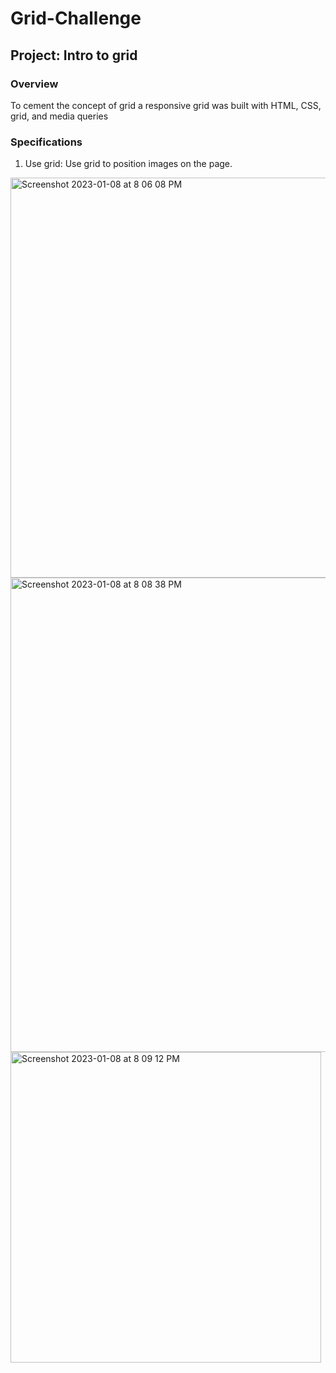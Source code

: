 # Grid-Challenge

## Project: Intro to grid

### Overview
To cement the concept of grid a responsive grid was built with HTML, CSS, grid, and media queries

### Specifications
1. Use grid: Use grid to position images on the page.

<img width="640" alt="Screenshot 2023-01-08 at 8 06 08 PM" src="https://user-images.githubusercontent.com/104322947/211239864-53560ecd-1172-4eb7-af03-509f45e642d7.png">

<img width="759" alt="Screenshot 2023-01-08 at 8 08 38 PM" src="https://user-images.githubusercontent.com/104322947/211239870-0e4a30f3-c545-4d69-a57e-92b5db043bad.png">

<img width="497" alt="Screenshot 2023-01-08 at 8 09 12 PM" src="https://user-images.githubusercontent.com/104322947/211239877-5bcc57d7-2d9b-4363-a205-618a4fa1bb9f.png">
